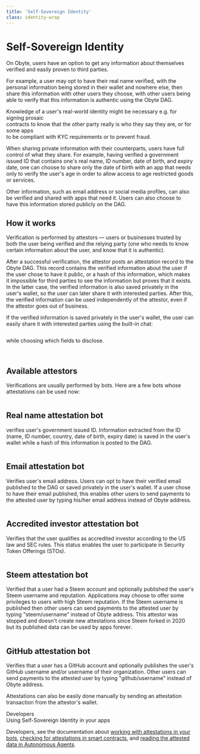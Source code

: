 ```yaml
---
title: 'Self-Sovereign Identity'
class: identity-wrap
---
```


# Self-Sovereign Identity
<div class="sub-block">
    On Obyte, users have an option to get any information about themselves verified and easily proven to third parties.
</div>
<div class="sub-text-block">
    <p>For example, a user may opt to have their real name verified, with the personal information being stored in their wallet and nowhere else, then share this information with other users they choose, with other users being able to verify that this information is authentic using the Obyte DAG.</p>
</div>

Knowledge of a user's real-world identity might be necessary e.g. for signing prosaic <br> 
contracts to know that the other party really is who they say they are, or for some apps <br> 
to be compliant with KYC requirements or to prevent fraud.

When sharing private information with their counterparts, users have full control of what they share. For example, having verified a government issued ID that contains one's real name, ID number, date of birth, and expiry date, one can choose to share only the date of birth with an app that needs only to verify the user's age in order to allow access to age restricted goods or services.

Other information, such as email address or social media profiles, can also be verified and shared with apps that need it. Users can also choose to have this information stored publicly on the DAG.

<div class="flex-block one">
    <div class="info-block">
        <h2>How it works</h2>
        <p>
            Verification is performed by attestors — users or businesses trusted by both the user being verified and the relying party (one who needs to know certain information about the user, and know that it is authentic).
        </p>
        <p>
            After a successful verification, the attestor posts an attestation record to the Obyte DAG. This record contains the verified information about the user if the user chose to have it public, or a hash of this information, which makes it impossible for third parties to see the information but proves that it exists. In the latter case, the verified information is also saved privately in the user's wallet, so the user can later share it with interested parties. After this, the verified information can be used independently of the attestor, even if the attestor goes out of business.
        </p>
        <p>
            If the verified information is saved privately in the user's wallet, the user can easily share it with interested parties using the built-in chat:
        </p>
        <img class="info-img" src="/user/themes/obyte/assets/identity/img1-bot.png" alt="">
        <p>while choosing which fields to disclose.</p>
    </div>
    <div class="img-block">
        <img src="/user/themes/obyte/assets/identity/img1.png" alt="">
        <img class="mobile" src="/user/themes/obyte/assets/identity/img1-mob.png" alt="">
    </div>
</div>

## Available attestors
Verifications are usually performed by bots. Here are a few bots whose attestations can be used now:
<br/>
<div class="attestors-list">
    <div class="attestor-block">
        <div class="img-block">
            <img src="/user/themes/obyte/assets/identity/svg1.svg" alt="">
        </div>
        <div class="info-block">
            <h2 class="title">Real name attestation bot</h2>
            <p>verifies user's government issued ID. Information extracted from the ID (name, ID number, country, date of birth, expiry date) is saved in the user's wallet while a hash of this information is posted to the DAG.</p>
        </div>
    </div>
    <div class="attestor-block">
        <div class="img-block">
            <img src="/user/themes/obyte/assets/identity/svg2.svg" alt="">
        </div>
        <div class="info-block">
            <h2 class="title">Email attestation bot</h2>
            <p>Verifies user's email address. Users can opt to have their verified email published to the DAG or saved privately in the user's wallet. If a user chose to have their email published, this enables other users to send payments to the attested user by typing his/her email address instead of Obyte address.</p>
        </div>
    </div>
    <div class="attestor-block">
        <div class="img-block">
            <img src="/user/themes/obyte/assets/identity/svg3.svg" alt="">
        </div>
        <div class="info-block">
            <h2 class="title">Accredited investor attestation bot</h2>
            <p>Verifies that the user qualifies as accredited investor according to the US law and SEC rules. This status enables the user to participate in Security Token Offerings (STOs).</p>
        </div>
    </div>
    <div class="attestor-block">
        <div class="img-block">
            <img src="/user/themes/obyte/assets/identity/svg4.svg" alt="">
        </div>
        <div class="info-block">
            <h2 class="title">Steem attestation bot</h2>
            <p>Verified that a user had a Steem account and optionally published the user's Steem username and reputation. Applications may choose to offer some privileges to users with high Steem reputation. If the Steem username is published then other users can send payments to the attested user by typing "steem/username" instead of Obyte address. This attestor was stopped and doesn't create new attestations since Steem forked in 2020 but its published data can be used by apps forever.</p>
        </div>
    </div>
    <div class="attestor-block">
        <div class="img-block">
            <img src="/user/themes/obyte/assets/identity/svg4.svg" alt="">
        </div>
        <div class="info-block">
            <h2 class="title">GitHub attestation bot</h2>
            <p>Verifies that a user has a GitHub account and optionally publishes the user's GitHub username and/or username of their organization. Other users can send payments to the attested user by typing "github/username" instead of Obyte address.</p>
        </div>
    </div>
</div>

Attestations can also be easily done manually by sending an attestation transaction from the attestor's wallet.

<div class="dev-blog">
    <div class="dev-img-block">
        <img src="/user/themes/obyte/assets/chatbots/doc.svg" alt="">
    </div>
    <div class="info-block">
        <div class="cat">Developers</div>
        <div class="title">Using Self-Sovereign Identity in your apps</div>
        <p>
            Developers, see the documentation about <a href="https://developer.obyte.org/private-profiles" target="_blank" rel="noopener">working with attestations in your bots</a>, 
            <a href="https://developer.obyte.org/contracts/reference#attested" target="_blank" rel="noopener">checking for attestations in smart contracts</a>, and <a href="https://developer.obyte.org/autonomous-agents/oscript-language-reference#attestation" target="_blank" rel="noopener">reading the attested data in Autonomous Agents</a>.
        </p>
    </div>
</div>
